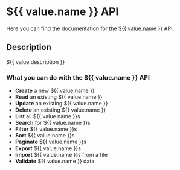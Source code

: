 # ${{ value.name }} API

Here you can find the documentation for the ${{ value.name }} API.

## Description

${{ value.description }}

### What you can do with the ${{ value.name }} API

- **Create** a new ${{ value.name }}
- **Read** an existing ${{ value.name }}
- **Update** an existing ${{ value.name }}
- **Delete** an existing ${{ value.name }}
- **List** all ${{ value.name }}s
- **Search** for ${{ value.name }}s
- **Filter** ${{ value.name }}s
- **Sort** ${{ value.name }}s
- **Paginate** ${{ value.name }}s
- **Export** ${{ value.name }}s
- **Import** ${{ value.name }}s from a file
- **Validate** ${{ value.name }} data
  



